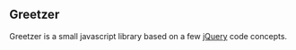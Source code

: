 ## Greetzer

Greetzer is a small javascript library based on a few [jQuery](https://github.com/jquery/jquery) code concepts.